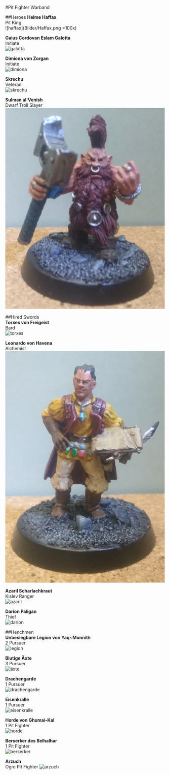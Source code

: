 #Pit Fighter Warband

##Heroes
**Helme Haffax**  
Pit King  
![haffax](Bilder/Haffax.png  =100x)  

**Gaius Cordovan Eslam Galotta**  
Initiate  
![galotta](Bilder/Galotta.png)  

**Dimiona von Zorgan**  
Initiate  
![dimiona](Bilder/Dimiona.png)  

**Skrechu**  
Veteran  
![skrechu](Bilder/Skrechu.png)  

**Sulman al'Venish**  
Dwarf Troll Slayer  
![sulman](Bilder/Sulman.png)  

##Hired Swords  
**Torxes von Freigeist**  
Bard  
![torxes](Bilder/Torxes.png)  

**Leonardo von Havena**  
Alchemist  
![leonardo](Bilder/Leonardo.png)  

**Azaril Scharlachkraut**  
Kislev Ranger  
![azaril](Bilder/Azaril.png)  

**Darion Paligan**  
Thief  
![darion](Bilder/Darion.png)  

##Henchmen  
**Unbesiegbare Legion von Yaq~Monnith**  
2 Pursuer  
![legion](Bilder/Legion.png)  

**Blutige Äxte**  
3 Pursuer  
![äxte](Bilder/Äxte.png)  

**Drachengarde**  
1 Pursuer  
![drachengarde](Bilder/Drachengarde.png)  

**Eisenkralle**  
1 Pursuer  
![eisenkralle](Bilder/Eisenkralle.png)  

**Horde von Ghumai-Kal**  
1 Pit Fighter    
![horde](Bilder/Horde.png)  

**Berserker des Belhalhar**  
1 Pit Fighter  
![berserker](Bilder/Berserker.png)  

**Arzuch**  
Ogre Pit Fighter 
![arzuch](Bilder/Arzuch.png)  
